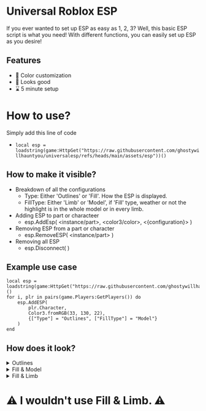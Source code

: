 # Universal Roblox ESP

If you ever wanted to set up ESP as easy as 1, 2, 3? Well, this basic ESP script is what you need! With different functions, you can easily set up ESP as you desire!

## Features

- 🌈 Color customization
- 👀 Looks good
- ⌛ 5 minute setup


# How to use?

Simply add this line of code
- `local esp = loadstring(game:HttpGet("https://raw.githubusercontent.com/ghostywillhauntyou/universalesp/refs/heads/main/assets/esp"))() `

## How to make it visible?
- Breakdown of all the configurations
  - Type: Either 'Outlines' or 'Fill'. How the ESP is displayed.
  - FillType: Either 'Limb' or 'Model', if 'Fill' type, weather or not the highlight is in the whole model or in every limb.
- Adding ESP to part or characteer
  - esp.AddEsp( <instance/part>, <color3/color>, <{configuration}> )
- Removing ESP from a part or character
  - esp.RemoveESP( <instance/part> )
- Removing all ESP
   - esp.Disconnect( <void> )

## Example use case

```
local esp = loadstring(game:HttpGet("https://raw.githubusercontent.com/ghostywillhauntyou/universalesp/refs/heads/main/assets/esp"))()
for i, plr in pairs(game.Players:GetPlayers()) do
    esp.AddESP(
        plr.Character,
        Color3.fromRGB(33, 130, 22), 
        {["Type"] = "Outlines", ["FillType"] = "Model"}
    )
end
```

## How does it look?

<details>
<summary>Outlines</summary>
<img src="https://cdn.discordapp.com/attachments/1274068491871191112/1301936949803749407/image.png?ex=67264ac5&is=6724f945&hm=95c300bbd655cf6052f142362499b2f1da28d10f20868ed06121dc3959056d01&" width="500">
</details>

<details>
<summary>Fill & Model</summary>
<img src="https://cdn.discordapp.com/attachments/1274068491871191112/1301937273524326480/image.png?ex=67264b12&is=6724f992&hm=020c87f94c31b8b1e1ee3e58a551fc4ba546b78b68a3b4a4286eb185b0f78b57&" width="500">
</details>

<details>
<summary>Fill & Limb</summary>
<img src="https://cdn.discordapp.com/attachments/1274068491871191112/1301937494744371322/image.png?ex=67264b47&is=6724f9c7&hm=e1e583b8c00b3aa4ac36464be4d84751d8192adc0ff6b1a0c4e2cf31e995932b&" width="500">
</details>



# ⚠ I wouldn't use Fill & Limb. ⚠

